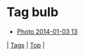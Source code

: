 <!--
title: Tag bulb
date: 2020-06-28T15:26:59.219Z
tags:
-->
# Tag bulb

 * [Photo 2014-01-03 13](72083247343.md)

| [Tags](tags.md) | [Top](index.md) |
